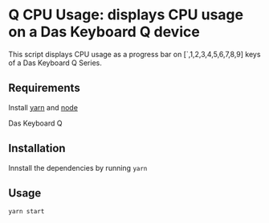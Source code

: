 # Q CPU Usage: displays CPU usage on a Das Keyboard Q device

This script displays CPU usage as a progress bar on 
[`,1,2,3,4,5,6,7,8,9] keys of a Das Keyboard Q Series.

## Requirements

Install [yarn](https://yarnpkg.com/en/) and [node](https://nodejs.org/en/)

Das Keyboard Q 

## Installation

Innstall the dependencies by running
`yarn`

## Usage 

`yarn start`
